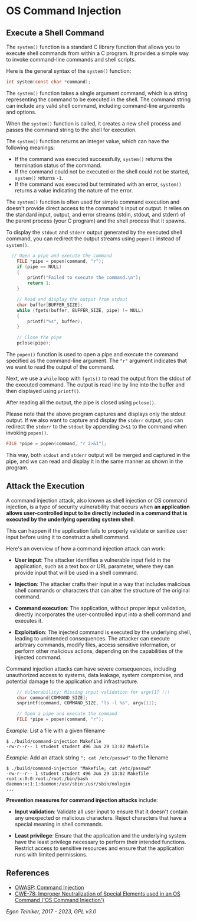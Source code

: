 # OS Command Injection

## Execute a Shell Command
The `system()` function is a standard C library function that allows you 
to execute shell commands from within a C program. It provides a simple 
way to invoke command-line commands and shell scripts.

Here is the general syntax of the `system()` function:
```C
int system(const char *command);
```

The `system()` function takes a single argument command, which is a string 
representing the command to be executed in the shell. 
The command string can include any valid shell command, including command-line 
arguments and options.

When the `system()` function is called, it creates a new shell process and passes 
the command string to the shell for execution. 

The `system()` function returns an integer value, which can have the following 
meanings:
* If the command was executed successfully, `system()` returns the termination 
    status of the command.
* If the command could not be executed or the shell could not be started, 
    `system()` returns `-1`.
* If the command was executed but terminated with an error, `system()` returns 
    a value indicating the nature of the error.

The `system()` function is often used for simple command execution and doesn't 
provide direct access to the command's input or output. It relies on the standard 
input, output, and error streams (stdin, stdout, and stderr) of the parent process 
(your C program) and the shell process that it spawns.


To display the `stdout` and `stderr` output generated by the executed shell 
command, you can redirect the output streams using `popen()` instead of `system()`.

```C
  // Open a pipe and execute the command
    FILE *pipe = popen(command, "r");
    if (pipe == NULL) 
    {
        printf("Failed to execute the command.\n");
        return 1;
    }

    // Read and display the output from stdout
    char buffer[BUFFER_SIZE];
    while (fgets(buffer, BUFFER_SIZE, pipe) != NULL) 
    {
        printf("%s", buffer);
    }

    // Close the pipe
    pclose(pipe);
```

The `popen()` function is used to open a pipe and execute the command 
specified as the command-line argument. The `"r"` argument indicates that 
we want to read the output of the command.

Next, we use a `while` loop with `fgets()` to read the output from the 
stdout of the executed command. The output is read line by line into the 
buffer and then displayed using `printf()`.

After reading all the output, the pipe is closed using `pclose()`.

Please note that the above program captures and displays only the stdout output. 
If we also want to capture and display the `stderr` output, you can redirect 
the `stderr` to the `stdout` by appending `2>&1` to the command when invoking 
`popen()`. 

```C
FILE *pipe = popen(command, "r 2>&1");
```

This way, both `stdout` and `stderr` output will be merged and captured 
in the pipe, and we can read and display it in the same manner as shown 
in the program.



## Attack the Execution

A command injection attack, also known as shell injection or OS command injection, 
is a type of security vulnerability that occurs when **an application allows 
user-controlled input to be directly included in a command that is executed by 
the underlying operating system shell**. 

This can happen if the application fails to properly validate or sanitize user input 
before using it to construct a shell command.

Here's an overview of how a command injection attack can work:

* **User input**: The attacker identifies a vulnerable input field in the 
    application, such as a text box or URL parameter, where they can provide 
    input that will be used in a shell command.

* **Injection**: The attacker crafts their input in a way that includes malicious 
    shell commands or characters that can alter the structure of the original command.

* **Command execution**: The application, without proper input validation, directly 
    incorporates the user-controlled input into a shell command and executes it.

* **Exploitation**: The injected command is executed by the underlying shell, leading 
    to unintended consequences. The attacker can execute arbitrary commands, modify 
    files, access sensitive information, or perform other malicious actions, depending 
    on the capabilities of the injected command.

Command injection attacks can have severe consequences, including unauthorized 
access to systems, data leakage, system compromise, and potential damage to the 
application and infrastructure.

```C
    // Vulnerability: Missing input validation for argv[1] !!!
    char command[COMMAND_SIZE];
    snprintf(command, COMMAND_SIZE, "ls -l %s", argv[1]);

    // Open a pipe and execute the command
    FILE *pipe = popen(command, "r");
```

_Example_: List a file with a given filename
```
$ ./build/command-injection Makefile
-rw-r--r-- 1 student student 496 Jun 29 13:02 Makefile
```

_Example_: Add an attack string `"; cat /etc/passwd"` to the filename
```
$ ./build/command-injection "Makefile; cat /etc/passwd"
-rw-r--r-- 1 student student 496 Jun 29 13:02 Makefile
root:x:0:0:root:/root:/bin/bash
daemon:x:1:1:daemon:/usr/sbin:/usr/sbin/nologin
...
```

**Prevention measures for command injection attacks** include:

* **Input validation**: Validate all user input to ensure that it 
    doesn't contain any unexpected or malicious characters. Reject 
    characters that have a special meaning in shell commands.

* **Least privilege**: Ensure that the application and the underlying 
    system have the least privilege necessary to perform their intended 
    functions. Restrict access to sensitive resources and ensure that 
    the application runs with limited permissions.


## References
* [OWASP: Command Injection](https://owasp.org/www-community/attacks/Command_Injection)
* [CWE-78: Improper Neutralization of Special Elements used in an OS Command ('OS Command Injection')](https://cwe.mitre.org/data/definitions/78.html)


*Egon Teiniker, 2017 - 2023, GPL v3.0*